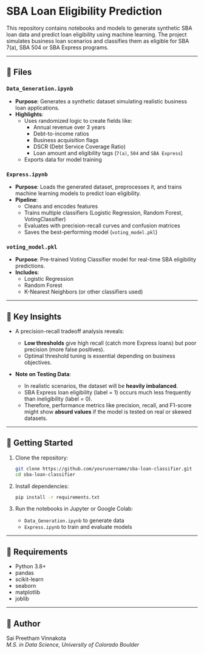 
# SBA Loan Eligibility Prediction

This repository contains notebooks and models to generate synthetic SBA loan data and predict loan eligibility using machine learning. The project simulates business loan scenarios and classifies them as eligible for SBA 7(a), SBA 504 or SBA Express programs.

---

## 📁 Files

### `Data_Generation.ipynb`
- **Purpose**: Generates a synthetic dataset simulating realistic business loan applications.
- **Highlights**:
  - Uses randomized logic to create fields like:
    - Annual revenue over 3 years
    - Debt-to-income ratios
    - Business acquisition flags
    - DSCR (Debt Service Coverage Ratio)
    - Loan amount and eligibility tags (`7(a)`, `504` and `SBA Express`)
  - Exports data for model training

### `Express.ipynb`
- **Purpose**: Loads the generated dataset, preprocesses it, and trains machine learning models to predict loan eligibility.
- **Pipeline**:
  - Cleans and encodes features
  - Trains multiple classifiers (Logistic Regression, Random Forest, VotingClassifier)
  - Evaluates with precision-recall curves and confusion matrices
  - Saves the best-performing model (`voting_model.pkl`)

### `voting_model.pkl`
- **Purpose**: Pre-trained Voting Classifier model for real-time SBA eligibility predictions.
- **Includes**:
  - Logistic Regression
  - Random Forest
  - K-Nearest Neighbors (or other classifiers used)

---

## 🧠 Key Insights

- A precision-recall tradeoff analysis reveals:
  - **Low thresholds** give high recall (catch more Express loans) but poor precision (more false positives).
  - Optimal threshold tuning is essential depending on business objectives.

- **Note on Testing Data**:
  - In realistic scenarios, the dataset will be **heavily imbalanced**.
  - SBA Express loan eligibility (label = 1) occurs much less frequently than ineligibility (label = 0).
  - Therefore, performance metrics like precision, recall, and F1-score might show **absurd values** if the model is tested on real or skewed datasets.

---

## 🚀 Getting Started

1. Clone the repository:
   ```bash
   git clone https://github.com/yourusername/sba-loan-classifier.git
   cd sba-loan-classifier
   ```

2. Install dependencies:
   ```bash
   pip install -r requirements.txt
   ```

3. Run the notebooks in Jupyter or Google Colab:
   - `Data_Generation.ipynb` to generate data
   - `Express.ipynb` to train and evaluate models

---

## 🧰 Requirements

- Python 3.8+
- pandas
- scikit-learn
- seaborn
- matplotlib
- joblib

---

## 📌 Author

Sai Preetham Vinnakota  
_M.S. in Data Science, University of Colorado Boulder_
